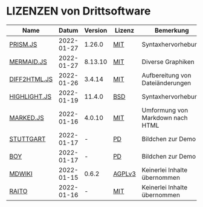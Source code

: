 LIZENZEN von Drittsoftware
==========================

Name                      | Datum      | Version | Lizenz            | Bemerkung
--------------------------|------------|---------|-------------------|---------------------------------
[PRISM.JS][PRISM]         | 2022-01-27 | 1.26.0  | [MIT][PRISML]     | Syntaxhervorhebung
[MERMAID.JS][MERMAID]     | 2022-01-27 | 8.13.10 | [MIT][MERMAIDL]   | Diverse Graphiken
[DIFF2HTML.JS][DIFF2HTML] | 2022-01-26 | 3.4.14  | [MIT][DIFF2HTMLL] | Aufbereitung von Dateiänderungen
[HIGHLIGHT.JS][HIGHLIGHT] | 2022-01-19 | 11.4.0  | [BSD][HIGHLIGHTL] | Syntaxhervorhebung
[MARKED.JS][MARKED]       | 2022-01-16 | 4.0.10  | [MIT][MARKEDL]    | Umformung von Markdown nach HTML
[STUTTGART][STGT]         | 2022-01-17 | -       | [PD][STGTL]       | Bildchen zur Demo
[BOY][BOY]                | 2022-01-17 | -       | [PD][BOYL]        | Bildchen zur Demo
[MDWIKI][MDWIKI]          | 2022-01-15 | 0.6.2   | [AGPLv3][MDWIKIL] | Keinerlei Inhalte übernommen
[RAITO][RAITO]            | 2022-01-16 | -       | [MIT][RAITOL]     | Keinerlei Inhalte übernommen

[PRISM]:      https://prismjs.com
[PRISML]:     https://github.com/PrismJS/prism/blob/master/LICENSE
[MERMAID]:    https://github.com/mermaid-js/mermaid
[MERMAIDL]:   https://github.com/mermaid-js/mermaid/blob/develop/LICENSE
[DIFF2HTML]:  https://github.com/rtfpessoa/diff2html
[DIFF2HTMLL]: https://github.com/rtfpessoa/diff2html/blob/master/LICENSE.md
[HIGHLIGHT]:  https://highlightjs.org/
[HIGHLIGHTL]: https://github.com/highlightjs/highlight.js/blob/main/LICENSE
[MARKED]:     https://marked.js.org
[MARKEDL]:    https://marked.js.org/license
[MDWIKI]:     http://www.mdwiki.info/
[MDWIKIL]:    https://github.com/Dynalon/mdwiki/blob/master/AGPLv3.txt
[RAITO]:      https://github.com/arnaudsm/raito/
[RAITOL]:     https://github.com/arnaudsm/raito/blob/master/LICENSE
[STGT]:       https://upload.wikimedia.org/wikipedia/commons/f/f8/Coat_of_arms_of_Stuttgart.svg
[STGTL]:      https://en.wikipedia.org/wiki/public_domain
[BOY]:        https://publicdomainvectors.org/download.php?file=Gerald_G_Boy_Face_Cartoon_3.svg
[BOYL]:       https://creativecommons.org/publicdomain/zero/1.0/
